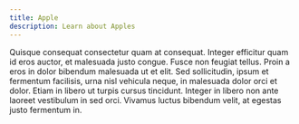 ```yaml
---
title: Apple
description: Learn about Apples
---
```


Quisque consequat consectetur quam at consequat. Integer efficitur quam id eros auctor, et malesuada justo congue. Fusce non feugiat tellus. Proin a eros in dolor bibendum malesuada ut et elit. Sed sollicitudin, ipsum et fermentum facilisis, urna nisl vehicula neque, in malesuada dolor orci et dolor. Etiam in libero ut turpis cursus tincidunt. Integer in libero non ante laoreet vestibulum in sed orci. Vivamus luctus bibendum velit, at egestas justo fermentum in.